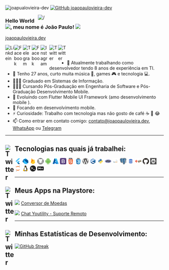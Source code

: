 <img src="https://komarev.com/ghpvc/?username=joapualovieira-dev&color=brightgreen" alt="joapualovieira-dev" /> [![GitHub joaopaulovieira-dev](https://img.shields.io/github/followers/joaopaulovieira-dev?label=follow&style=social)](https://github.com/joaopaulovieira-dev)

<img src="https://github.com/josepholiveira/josepholiveira/raw/master/images/illustration.png" min-width="400px" max-width="400px" width="400px" align="right" alt="/">

### Hello World <img src="https://github.com/TheDudeThatCode/TheDudeThatCode/blob/master/Assets/Earth.gif" width="24px">, meu nome é João Paulo!  <img src="https://github.com/TheDudeThatCode/TheDudeThatCode/blob/master/Assets/Hi.gif" width="29px">

<a href="https://joaopaulovieira.dev" target="_blank">joaopaulovieira.dev</a>

<a href="https://www.linkedin.com/in/joaopaulovieira-dev">
  <img align="left" alt="Linkdein" width="28px" src="https://joaopaulovieira.dev/img_github/github_readme/linkedin.svg" />
</a>

<a href="https://api.whatsapp.com/send?phone=5524981527163">
  <img align="left" alt="Facebook" width="28px" src="https://joaopaulovieira.dev/img_github/github_readme/whatsapp.svg" />
</a>

<a href="https://t.me/joaopaulovieira_dev">
  <img align="left" alt="Telegram" width="28px" src="https://joaopaulovieira.dev/img_github/github_readme/telegram.svg" />
</a>

<a href="https://www.facebook.com/joaopaulovieira.dev/">
  <img align="left" alt="Facebook" width="28px" src="https://joaopaulovieira.dev/img_github/github_readme/facebook.svg" />
</a>

<a href="https://www.instagram.com/joaopaulovieira.dev/">
  <img align="left" alt="Instagram" width="28px" src="https://joaopaulovieira.dev/img_github/github_readme/instagram.svg" />
</a>

<a href="https://twitter.com/joaopaulo_dev">
  <img align="left" alt="Twitter" width="28px" src="https://joaopaulovieira.dev/img_github/github_readme/twitter.svg" />
</a>

<a href="https://pt.stackoverflow.com/users/259882/jo%c3%a3o-paulo-vieira">
  <img align="left" alt="Twitter" width="28px" src="https://cdn-icons-png.flaticon.com/512/2111/2111628.png" />
</a>

<br><br/>

- 🔭 Atualmente trabalhando como desenvolvedor tendo 8 anos de experiência em TI.
- 👦 Tenho 27 anos, curto muita música 🎸, games 🎮 e tecnologia 💻.
- 👨🏻‍🎓 Graduado em Sistemas de Informação.
- 👨🏻‍💻 Cursando Pós-Graduação em Engenharia de Software e Pós-Graduação Desenvolvimento Mobile.
- 🌱 Evoluindo com Flutter Mobile UI Framework (amo desenvolvimento mobile ).
- 🧐 Focando em desenvolvimento mobile.
- ⚡ Curiosidade: Trabalho com tecnologia mas não gosto de café ☕ 🚫 😂
- 📫 Como entrar em contato comigo: [contato@joaopaulovieira.dev](mailto:contato@joaopaulovieira.dev), [WhatsApp](https://api.whatsapp.com/send?phone=5524981527163&text=Ol%C3%A1%2C%20Jo%C3%A3o%20Paulo!%20Cheguei%20aqui%20atrav%C3%A9s%20do%20perfil%20do%20GitHub.) ou [Telegram](https://t.me/joaopaulovieira_dev)

---
## <img align="left" alt="Twitter" width="30px" src="https://cdn-icons-png.flaticon.com/512/1087/1087840.png" /> Tecnologias nas quais já trabalhei:
<code><img height="20" src="https://raw.githubusercontent.com/github/explore/80688e429a7d4ef2fca1e82350fe8e3517d3494d/topics/flutter/flutter.png"></code>
<code><img height="20" src="https://raw.githubusercontent.com/github/explore/80688e429a7d4ef2fca1e82350fe8e3517d3494d/topics/dart/dart.png"></code>
<code><img height="20" src="https://raw.githubusercontent.com/github/explore/80688e429a7d4ef2fca1e82350fe8e3517d3494d/topics/firebase/firebase.png"></code>
<code><img height="20" src="https://raw.githubusercontent.com/github/explore/80688e429a7d4ef2fca1e82350fe8e3517d3494d/topics/material-design/material-design.png"></code>
<code><img height="20" src="https://raw.githubusercontent.com/github/explore/80688e429a7d4ef2fca1e82350fe8e3517d3494d/topics/android/android.png"></code>
<code><img height="20" src="https://raw.githubusercontent.com/github/explore/80688e429a7d4ef2fca1e82350fe8e3517d3494d/topics/azure/azure.png"></code>
<code><img height="20" src="https://raw.githubusercontent.com/github/explore/80688e429a7d4ef2fca1e82350fe8e3517d3494d/topics/bootstrap/bootstrap.png"></code>
<code><img height="20" src="https://raw.githubusercontent.com/github/explore/80688e429a7d4ef2fca1e82350fe8e3517d3494d/topics/html/html.png"></code>
<code><img height="20" src="https://raw.githubusercontent.com/github/explore/80688e429a7d4ef2fca1e82350fe8e3517d3494d/topics/css/css.png"></code>
<code><img height="20" src="https://raw.githubusercontent.com/github/explore/80688e429a7d4ef2fca1e82350fe8e3517d3494d/topics/wordpress/wordpress.png"></code>
<code><img height="20" src="https://raw.githubusercontent.com/github/explore/80688e429a7d4ef2fca1e82350fe8e3517d3494d/topics/c/c.png"></code>
<code><img height="20" src="https://raw.githubusercontent.com/github/explore/80688e429a7d4ef2fca1e82350fe8e3517d3494d/topics/python/python.png"></code>
<code><img height="20" src="https://raw.githubusercontent.com/github/explore/ccc16358ac4530c6a69b1b80c7223cd2744dea83/topics/php/php.png"></code>
<code><img height="20" src="https://raw.githubusercontent.com/github/explore/80688e429a7d4ef2fca1e82350fe8e3517d3494d/topics/mysql/mysql.png"></code>
<code><img height="20" src="https://raw.githubusercontent.com/github/explore/80688e429a7d4ef2fca1e82350fe8e3517d3494d/topics/postgresql/postgresql.png"></code>
<code><img height="20" src="https://raw.githubusercontent.com/github/explore/80688e429a7d4ef2fca1e82350fe8e3517d3494d/topics/sql/sql.png"></code>
<code><img height="20" src="https://raw.githubusercontent.com/github/explore/80688e429a7d4ef2fca1e82350fe8e3517d3494d/topics/git/git.png"></code>
<code><img height="20" src="https://raw.githubusercontent.com/github/explore/89bdd9644f44d1b12180fd512b95574fe4c54617/topics/github-api/github-api.png"></code>
<code><img height="20" src="https://raw.githubusercontent.com/github/explore/f79df033ebbd00d8db1ea81f35a5945b110cbee9/topics/bot/bot.png"></code>
<code><img height="20" src="https://raw.githubusercontent.com/github/explore/80688e429a7d4ef2fca1e82350fe8e3517d3494d/topics/jupyter-notebook/jupyter-notebook.png"></code>
<code><img height="20" src="https://raw.githubusercontent.com/github/explore/80688e429a7d4ef2fca1e82350fe8e3517d3494d/topics/linux/linux.png"></code>
<code><img height="20" src="https://raw.githubusercontent.com/github/explore/d92924b1d925bb134e308bd29c9de6c302ed3beb/topics/terminal/terminal.png"></code>
<code><img height="20" src="https://raw.githubusercontent.com/github/explore/80688e429a7d4ef2fca1e82350fe8e3517d3494d/topics/markdown/markdown.png"></code>


----
## <img align="left" alt="Twitter" width="30px" src="https://joaopaulovieira.dev/img_github/github_readme/google-play.svg" /> Meus Apps na Playstore:
<code><img height="20" src="https://lh3.googleusercontent.com/LTSV3wULY2ju1amZWssE3G9dyDRvFkSXq7mwyyLxo-6S_zwxZjUqEFdbAQMffQ3D_Do"></code>
[Conversor de Moedas](https://play.google.com/store/apps/details?id=dev.joaopaulovieira.conversor_moeda_jpvp)

<code><img height="20" src="https://play-lh.googleusercontent.com/745uJMojHw-VH_4rAYEXZsIs6MzYjNUDBlnhikwrC7G6YBoJg9txM-L1bcYb_mv5fcE=s180-rw"></code>
[Chat Youtility - Suporte Remoto](https://play.google.com/store/apps/details?id=dev.joaopaulovieira.chat_youtility_jpvp)


----
## <img align="left" alt="Twitter" width="30px" src="https://joaopaulovieira.dev/img_github/github_readme/statics.svg" /> Minhas Estatísticas de Desenvolvimento:

[![GitHub Streak](https://github-readme-streak-stats.herokuapp.com?user=joaopaulovieira-dev&theme=github-dark-blue&hide_border=true&date_format=j%20M%5B%20Y%5D)](https://git.io/streak-stats)
